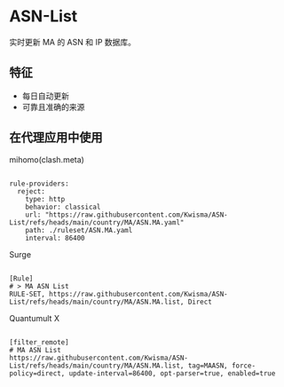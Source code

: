 
# ASN-List

实时更新 MA 的 ASN 和 IP 数据库。

## 特征

- 每日自动更新
- 可靠且准确的来源

## 在代理应用中使用

mihomo(clash.meta)

<pre><code class="language-javascript">
rule-providers:
  reject:
    type: http
    behavior: classical
    url: "https://raw.githubusercontent.com/Kwisma/ASN-List/refs/heads/main/country/MA/ASN.MA.yaml"
    path: ./ruleset/ASN.MA.yaml
    interval: 86400
</code></pre>

Surge

<pre><code class="language-javascript">
[Rule]
# > MA ASN List
RULE-SET, https://raw.githubusercontent.com/Kwisma/ASN-List/refs/heads/main/country/MA/ASN.MA.list, Direct
</code></pre>

Quantumult X

<pre><code class="language-javascript">
[filter_remote]
# MA ASN List
https://raw.githubusercontent.com/Kwisma/ASN-List/refs/heads/main/country/MA/ASN.MA.list, tag=MAASN, force-policy=direct, update-interval=86400, opt-parser=true, enabled=true
</code></pre>
